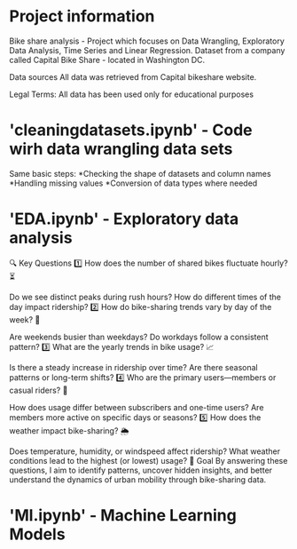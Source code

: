 # Project information
 Bike share analysis - Project which focuses on Data Wrangling, Exploratory Data Analysis, Time Series and Linear Regression.
Dataset from a company called Capital Bike Share - located in Washington DC.

Data sources
All data was retrieved from Capital bikeshare website.

Legal Terms:
All data has been used only for educational purposes

# 'cleaningdatasets.ipynb' - Code wirh data wrangling data sets

Same basic steps:
*Checking the shape of datasets and column names
*Handling missing values
*Conversion of data types where needed

# 'EDA.ipynb' - Exploratory data analysis
🔍 Key Questions
1️⃣ How does the number of shared bikes fluctuate hourly? ⏳

Do we see distinct peaks during rush hours?
How do different times of the day impact ridership?
2️⃣ How do bike-sharing trends vary by day of the week? 📅

Are weekends busier than weekdays?
Do workdays follow a consistent pattern?
3️⃣ What are the yearly trends in bike usage? 📈

Is there a steady increase in ridership over time?
Are there seasonal patterns or long-term shifts?
4️⃣ Who are the primary users—members or casual riders? 👥

How does usage differ between subscribers and one-time users?
Are members more active on specific days or seasons?
5️⃣ How does the weather impact bike-sharing? 🌦️

Does temperature, humidity, or windspeed affect ridership?
What weather conditions lead to the highest (or lowest) usage?
🚀 Goal
By answering these questions, I aim to identify patterns, uncover hidden insights, and better understand the dynamics of urban mobility through bike-sharing data.


# 'Ml.ipynb' - Machine Learning Models



